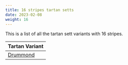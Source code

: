 ```yaml
---
title: 16 stripes tartan setts
date: 2023-02-08
weight: 16
---
```

This is a list of all the tartan sett variants with 16 stripes.

| Tartan Variant |
|---------------|
| [Drummond](/tartans/b/4/r12/b4/r6/g48/r4/g4/r4/b18/r4/ba4/r56/b4/r4/b2/r/12/)||
